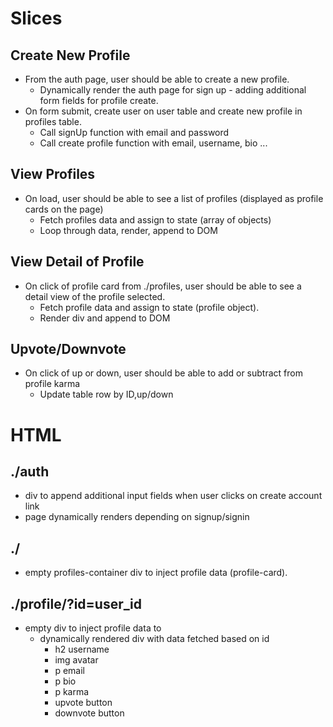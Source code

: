 # Slices

## Create New Profile

-   From the auth page, user should be able to create a new profile.
    -   Dynamically render the auth page for sign up - adding additional form fields for profile create.
-   On form submit, create user on user table and create new profile in profiles table.
    -   Call signUp function with email and password
    -   Call create profile function with email, username, bio ...

## View Profiles

-   On load, user should be able to see a list of profiles (displayed as profile cards on the page)
    -   Fetch profiles data and assign to state (array of objects)
    -   Loop through data, render, append to DOM

## View Detail of Profile

-   On click of profile card from ./profiles, user should be able to see a detail view of the profile selected.
    -   Fetch profile data and assign to state (profile object).
    -   Render div and append to DOM

## Upvote/Downvote

-   On click of up or down, user should be able to add or subtract from profile karma
    -   Update table row by ID,up/down

# HTML

## ./auth

-   div to append additional input fields when user clicks on create account link
-   page dynamically renders depending on signup/signin

## ./

-   empty profiles-container div to inject profile data (profile-card).

## ./profile/?id=user_id

-   empty div to inject profile data to
    -   dynamically rendered div with data fetched based on id
        -   h2 username
        -   img avatar
        -   p email
        -   p bio
        -   p karma
        -   upvote button
        -   downvote button

